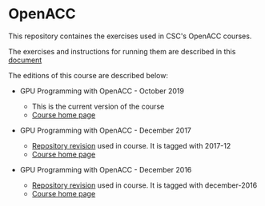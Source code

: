 # OpenACC

This repository containes the exercises used in CSC's OpenACC courses.

The exercises and instructions for running them are described in this [document](course-material/README.md)

The editions of this course are described below:

* GPU Programming with OpenACC - October 2019
  * This is the current version of the course
  * [Course home page](https://events.prace-ri.eu/event/887/)

* GPU Programming with OpenACC - December 2017
  * [Repository revision](https://github.com/csc-training/openacc/tree/2017-12) used in course. It is tagged with 2017-12
  * [Course home page](https://events.prace-ri.eu/event/607/)


* GPU Programming with OpenACC - December 2016
  * [Repository revision](https://github.com/csc-training/openacc/tree/december-2016) used in course. It is tagged with december-2016
  * [Course home page](https://events.prace-ri.eu/event/562/)
